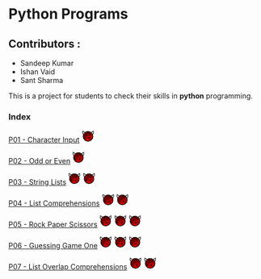 #  Python Programs
## Contributors : 
* Sandeep Kumar
* Ishan Vaid
* Sant Sharma

This is a project for students to check their skills in **python** programming.
### Index

[P01 - Character Input](characterinput.md) ![Difficulty Level](diff.png "Difficulty level" )

[P02 - Odd or Even](oddoreven.md) ![Difficulty Level](diff.png "Difficulty level" )

[P03 - String Lists](Stringlists.md) ![Difficulty Level](diff.png "Difficulty level" ) ![Difficulty Level](diff.png "Difficulty level" )

[P04 - List Comprehensions](ListComprehensions.md) ![Difficulty Level](diff.png "Difficulty level" ) ![Difficulty Level](diff.png "Difficulty level" )

[P05 - Rock Paper Scissors](rockpaperscissors.md) ![Difficulty Level](diff.png "Difficulty level" ) ![Difficulty Level](diff.png "Difficulty level" ) ![Difficulty Level](diff.png "Difficulty level" )

[P06 - Guessing Game One](guessinggameone.md) ![Difficulty Level](diff.png "Difficulty level" ) ![Difficulty Level](diff.png "Difficulty level" ) ![Difficulty Level](diff.png "Difficulty level" )

[P07 - List Overlap Comprehensions](listoverlapcomprehensions.md) ![Difficulty Level](diff.png "Difficulty level" ) ![Difficulty Level](diff.png "Difficulty level" )